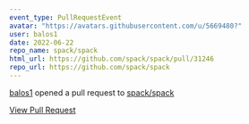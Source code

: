 ```yaml
---
event_type: PullRequestEvent
avatar: "https://avatars.githubusercontent.com/u/5669480?"
user: balos1
date: 2022-06-22
repo_name: spack/spack
html_url: https://github.com/spack/spack/pull/31246
repo_url: https://github.com/spack/spack
---
```


<a href='https://github.com/balos1' target='_blank'>balos1</a> opened a pull request to <a href='https://github.com/spack/spack' target='_blank'>spack/spack</a>

<a href='https://github.com/spack/spack/pull/31246' target='_blank'>View Pull Request</a>